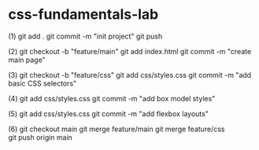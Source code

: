 # css-fundamentals-lab
(1)
git add .
git commit -m "init project"
git push

(2)
git checkout -b "feature/main"
git add index.html
git commit -m "create main page"

(3)
git checkout -b "feature/css"
git add css/styles.css
git commit -m "add basic CSS selectors"

(4)
git add css/styles.css
git commit -m "add box model styles" 

(5)
git add css/styles.css
git commit -m "add flexbox layouts"

(6)
git checkout main 
git merge feature/main
git merge feature/css  
git push origin main 